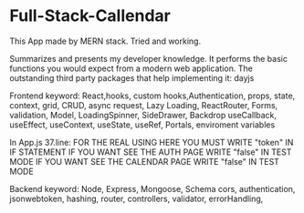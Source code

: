 # Full-Stack-Callendar

This App made by MERN stack. Tried and working.

Summarizes and presents my developer knowledge.
It performs the basic functions you would expect from a modern web application.
The outstanding third party packages that help implementing it: dayjs

Frontend keyword:
React,hooks, custom hooks,Authentication, 
props, state, context, grid, CRUD, async request, Lazy Loading,
ReactRouter, Forms, validation, Model, LoadingSpinner, SideDrawer, Backdrop
useCallback, useEffect, useContext, useState, useRef, Portals, enviroment variables

In App.js 37.line:
FOR THE REAL USING HERE YOU MUST WRITE "token" IN IF STATEMENT
  IF YOU WANT SEE THE AUTH PAGE WRITE "false" IN TEST MODE
  IF YOU WANT SEE THE CALENDAR PAGE WRITE "false" IN TEST MODE  

Backend keyword:
Node, Express, Mongoose, Schema
cors, authentication, jsonwebtoken, hashing, router, controllers,
validator, errorHandling, 
